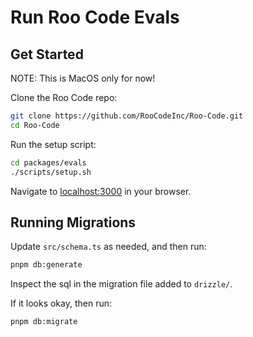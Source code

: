 # Run Roo Code Evals

## Get Started

NOTE: This is MacOS only for now!

Clone the Roo Code repo:

```sh
git clone https://github.com/RooCodeInc/Roo-Code.git
cd Roo-Code
```

Run the setup script:

```sh
cd packages/evals
./scripts/setup.sh
```

Navigate to [localhost:3000](http://localhost:3000/) in your browser.

## Running Migrations

Update `src/schema.ts` as needed, and then run:

```sh
pnpm db:generate
```

Inspect the sql in the migration file added to `drizzle/`.

If it looks okay, then run:

```sh
pnpm db:migrate
```
